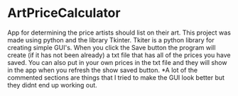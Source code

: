 # ArtPriceCalculator
App for determining the price artists should list on their art.
This project was made using python and the library Tkinter. Tkiter is a python library for creating simple GUI's.
When you click the Save button the program will create (if it has not been already) a txt file that has all of the prices you have saved. You can also put in your own prices in the txt file and they will show in the app when you refresh the show saved button.
*A lot of the commented sections are things that I tried to make the GUI look better but they didnt end up working out.
